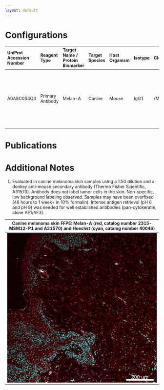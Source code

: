 ```yaml
---
layout: default
---
```


# Configurations

| UniProt Accession Number   | Reagent Type     | Target Name / Protein Biomarker   | Target Species   | Host Organism   | Isotype   | Clonality   | Vendor                   | Catalog Number   | Conjugate    | RRID   | Availability   | Method                 | Tissue Preservation   | Target Tissue   | Tissue State   | Detergent         | Antigen Retrieval Conditions                                                               | Dye Inactivation Conditions   | Recommend   | Agree                                                        | Disagree   | Contributor                                                  | Notes       |
|:---------------------------|:-----------------|:----------------------------------|:-----------------|:----------------|:----------|:------------|:-------------------------|:-----------------|:-------------|:-------|:---------------|:-----------------------|:----------------------|:----------------|:---------------|:------------------|:-------------------------------------------------------------------------------------------|:------------------------------|:------------|:-------------------------------------------------------------|:-----------|:-------------------------------------------------------------|:------------|
| A0A8C0S4Q3                 | Primary Antibody | Melan-A                           | Canine           | Mouse           | IgG1      | rMLANA      | Thermo Fisher Scientific | 2315-MSM12-P1    | Unconjugated | NA     | Stock          | Multiplexed 2D Imaging | FFPE                  | Skin            | Melanoma       | 0.3% Triton-X-100 | pH 6 for 30 minutes ER1 (AR9961) and pH 9 for 30 minutes ER2 (AR9640) using the Leica Bond | NA                            | No          | [0000-0001-5088-7808](https://orcid.org/0000-0001-5088-7808) | NA         | [0000-0001-5088-7808](https://orcid.org/0000-0001-5088-7808) | [1](#notes) |

# Publications



# Additional Notes

<a name="notes"></a>
1. Evaluated in canine melanoma skin samples using a 1:50 dilution and a donkey anti-mouse secondary antibody (Thermo Fisher Scientific, A31570). Antibody does not label tumor cells in the skin. Non-specific, low background labeling observed. Samples may have been overfixed (48 hours to 1 week+ in 10% formalin). Intense antigen retrieval (pH 6 and pH 9) was needed for well established antibodies (pan-cytokeratin, clone AE1/AE3).

| Canine melanoma skin FFPE: Melan-A (red, catalog number 2315-MSM12-P1 and A31570) and Hoechst (cyan, catalog number 40046) |
|:-------:|
| ![](Canine_Melanoma_Skin_MelanA_2315-MSM12-P1_A31570_Hoechst.jpg) |
